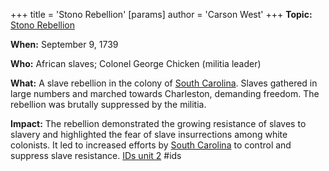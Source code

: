 +++
 title = 'Stono Rebellion'
[params]
	author = 'Carson West'
+++
**Topic:** [Stono Rebellion](./../stono-rebellion/)

**When:** September 9, 1739

**Who:** African slaves; Colonel George Chicken (militia leader)

**What:** A slave rebellion in the colony of [South Carolina](./../south-carolina/). Slaves gathered in large numbers and marched towards Charleston, demanding freedom. The rebellion was brutally suppressed by the militia.

**Impact:** The rebellion demonstrated the growing resistance of slaves to slavery and highlighted the fear of slave insurrections among white colonists. It led to increased efforts by [South Carolina](./../south-carolina/) to control and suppress slave resistance.
 [IDs unit 2](./../ids-unit-2/)
#ids